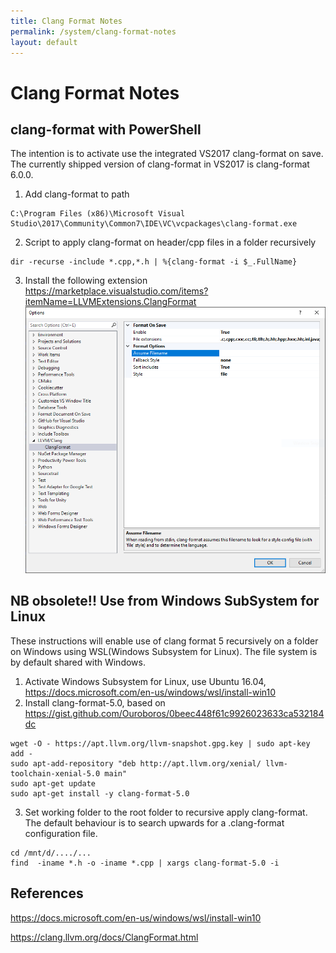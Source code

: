 ```yaml
---
title: Clang Format Notes
permalink: /system/clang-format-notes
layout: default
---
```


# Clang Format Notes

## clang-format with PowerShell
The intention is to activate use the integrated VS2017 clang-format on save. The currently shipped version of clang-format in VS2017 is clang-format 6.0.0.

1. Add clang-format to path
```
C:\Program Files (x86)\Microsoft Visual Studio\2017\Community\Common7\IDE\VC\vcpackages\clang-format.exe
```

2. Script to apply clang-format on header/cpp files in a folder recursively
```
dir -recurse -include *.cpp,*.h | %{clang-format -i $_.FullName}
```

3. Install the following extension https://marketplace.visualstudio.com/items?itemName=LLVMExtensions.ClangFormat
![Config of plugin to CS2017](clang-format-config.png)


## NB obsolete!! Use from Windows SubSystem for Linux
These instructions will enable use of clang format 5 recursively on a folder on Windows using WSL(Windows Subsystem for Linux). The file system is by default shared with Windows.

1. Activate Windows Subsystem for Linux, use Ubuntu 16.04, https://docs.microsoft.com/en-us/windows/wsl/install-win10
2. Install clang-format-5.0, based on https://gist.github.com/Ouroboros/0beec448f61c9926023633ca532184dc
```
wget -O - https://apt.llvm.org/llvm-snapshot.gpg.key | sudo apt-key add -
sudo apt-add-repository "deb http://apt.llvm.org/xenial/ llvm-toolchain-xenial-5.0 main"
sudo apt-get update
sudo apt-get install -y clang-format-5.0
```

3. Set working folder to the root folder to recursive apply clang-format. The default behaviour is to search upwards for a .clang-format configuration file.

```
cd /mnt/d/..../...
find  -iname *.h -o -iname *.cpp | xargs clang-format-5.0 -i
```

## References
https://docs.microsoft.com/en-us/windows/wsl/install-win10

https://clang.llvm.org/docs/ClangFormat.html
